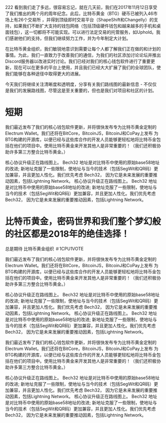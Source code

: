 222
看到我们走了多远，很容易忘记，就在几天前，我们在2017年11月12日享受了我们推出的两个月的周年纪念。此后，比特币黄金（BTG）硬币已被列入46市场上有26个交易所  ，并得到顶级即时交易平台（ShapeShift和Changelly）的支持，如果我们不断扩大支持的钱包网络（包括顶级硬件钱包和越来越多的手机和桌面钱包），这一切都将不可能实现。可以进行法定交易的托管服务，如Uphold。我们感谢他们的支持，但我们继续努力工作，并为今年制定大计划。

在比特币黄金组织，我们敏锐地意识到需要让每个人都了解我们正在做的和计划的事情。为此，我们一直致力于改善我们的通信，为我们的社区添加讨论论坛并推出Discord服务器以改进实时讨论。我们已经对我们的核心钱包软件进行了重要更新，现在可以在更多的平台上使用，并且我们已经大大扩展了我们的全球团队，使我们能够在各种途径中取得更大的进展。

今天我们将继续关注清晰度和透明度，分享有关我们路线图的最新信息 - 不仅仅是我们的发展路线图，尽管这是至关重要的，但也是我们对项目和社区的计划。


# 短期


我们最近发布了我们的核心钱包软件更新，并将很快发布专为比特币黄金定制的Electrum Wallet。我们还将在BitCore，BitcoinJS，BitcoinJ和CoPay上发布  为BTG构建的开源库，以便已经与这些库合作的开发人员能够更轻松地将比特币金包括在他们的项目中。使用比特币黄金来开发其他人是非常重要的！（我们还积极协助许多第三方整合比特币黄金。）

核心协议升级正在路线图上。 Bech32  地址是对比特币中使用的原始base58地址的改进; 新地址克服了一些限制，使地址与当今的技术（包括SegWit和QR码）更加兼容，并且更加人性化。我们优先考虑  Bech32，  因为它是未来发展的重要推动因素，包括Lightning Network。
核心协议升级正在路线图上。 Bech32  地址是对比特币中使用的原始base58地址的改进; 新地址克服了一些限制，使地址与当今的技术（包括SegWit和QR码）更加兼容，并且更加人性化。我们优先考虑  Bech32，  因为它是未来发展的重要推动因素，包括Lightning Network。

# 比特币黄金，密码世界和我们整个梦幻般的社区都是2018年的绝佳选择！ 
总是期待
比特币黄金组织
＃1CPU1VOTE


我们最近发布了我们的核心钱包软件更新，并将很快发布专为比特币黄金定制的Electrum Wallet。我们还将在BitCore，BitcoinJS，BitcoinJ和CoPay上发布  为BTG构建的开源库，以便已经与这些库合作的开发人员能够更轻松地将比特币金包括在他们的项目中。使用比特币黄金来开发其他人是非常重要的！（我们还积极协助许多第三方整合比特币黄金。）

核心协议升级正在路线图上。 Bech32  地址是对比特币中使用的原始base58地址的改进; 新地址克服了一些限制，使地址与当今的技术（包括SegWit和QR码）更加兼容，并且更加人性化。我们优先考虑  Bech32，  因为它是未来发展的重要推动因素，包括Lightning Network。
核心协议升级正在路线图上。 Bech32  地址是对比特币中使用的原始base58地址的改进; 新地址克服了一些限制，使地址与当今的技术（包括SegWit和QR码）更加兼容，并且更加人性化。我们优先考虑  Bech32，  因为它是未来发展的重要推动因素，包括Lightning Network。


我们最近发布了我们的核心钱包软件更新，并将很快发布专为比特币黄金定制的Electrum Wallet。我们还将在BitCore，BitcoinJS，BitcoinJ和CoPay上发布  为BTG构建的开源库，以便已经与这些库合作的开发人员能够更轻松地将比特币金包括在他们的项目中。使用比特币黄金来开发其他人是非常重要的！（我们还积极协助许多第三方整合比特币黄金。）

核心协议升级正在路线图上。 Bech32  地址是对比特币中使用的原始base58地址的改进; 新地址克服了一些限制，使地址与当今的技术（包括SegWit和QR码）更加兼容，并且更加人性化。我们优先考虑  Bech32，  因为它是未来发展的重要推动因素，包括Lightning Network。
核心协议升级正在路线图上。 Bech32  地址是对比特币中使用的原始base58地址的改进; 新地址克服了一些限制，使地址与当今的技术（包括SegWit和QR码）更加兼容，并且更加人性化。我们优先考虑  Bech32，  因为它是未来发展的重要推动因素，包括Lightning Network。